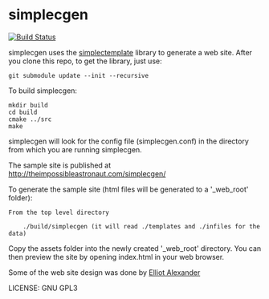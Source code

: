 # simplecgen

[![Build
Status](https://travis-ci.org/theimpossibleastronaut/simplecgen.svg?branch=master)](https://travis-ci.org/theimpossibleastronaut/simplecgen)

simplecgen uses the
[simplectemplate](https://github.com/dafky2000/simplectemplate) library
to generate a web site. After you clone this repo, to get the library,
just use:

    git submodule update --init --recursive

To build simplecgen:

    mkdir build
    cd build
    cmake ../src
    make

simplecgen will look for the config file (simplecgen.conf) in the
directory from which you are running simplecgen.

The sample site is published at http://theimpossibleastronaut.com/simplecgen/

To generate the sample site (html files will be generated to a
'_web_root' folder):

    From the top level directory

        ./build/simplecgen (it will read ./templates and ./infiles for the data)

Copy the assets folder into the newly created '_web_root' directory. You
can then preview the site by opening index.html in your web browser.

Some of the web site design was done by [Elliot
Alexander](https://github.com/escottalexander)

LICENSE: GNU GPL3
